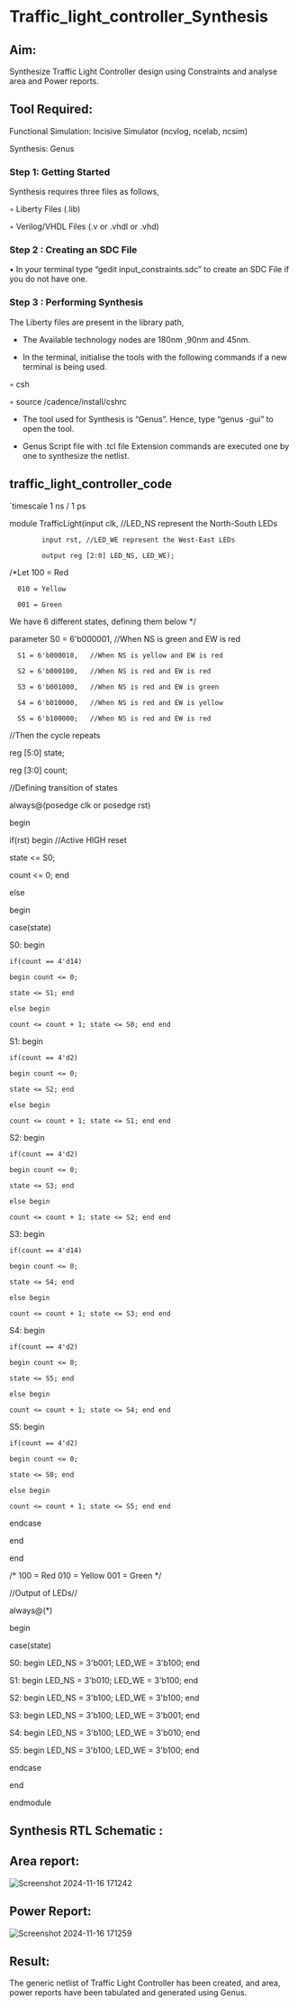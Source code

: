 # Traffic_light_controller_Synthesis

## Aim:

Synthesize Traffic Light Controller design using Constraints and analyse area and Power reports.

## Tool Required:

Functional Simulation: Incisive Simulator (ncvlog, ncelab, ncsim)

Synthesis: Genus


### Step 1: Getting Started

Synthesis requires three files as follows,

◦ Liberty Files (.lib)

◦ Verilog/VHDL Files (.v or .vhdl or .vhd)

### Step 2 : Creating an SDC File

•	In your terminal type “gedit input_constraints.sdc” to create an SDC File if you do not have one.

### Step 3 : Performing Synthesis

The Liberty files are present in the library path,

* The Available technology nodes are 180nm ,90nm and 45nm.

* In the terminal, initialise the tools with the following commands if a new terminal is being used.

◦ csh

◦ source /cadence/install/cshrc

* The tool used for Synthesis is “Genus”. Hence, type “genus -gui” to open the tool.

* Genus Script file with .tcl file Extension commands are executed one by one to synthesize the netlist.

## traffic_light_controller_code

`timescale 1 ns / 1 ps

module TrafficLight(input clk, //LED_NS represent the North-South LEDs

		    input rst, //LED_WE represent the West-East LEDs

		    output reg [2:0] LED_NS, LED_WE);

/*Let 100 = Red

      010 = Yellow

      001 = Green 

We have 6 different states, defining them below */

parameter S0 = 6'b000001,   //When NS is green and EW is red

	  S1 = 6'b000010,   //When NS is yellow and EW is red

	  S2 = 6'b000100,   //When NS is red and EW is red

	  S3 = 6'b001000,   //When NS is red and EW is green

	  S4 = 6'b010000,   //When NS is red and EW is yellow

	  S5 = 6'b100000;   //When NS is red and EW is red

//Then the cycle repeats

reg [5:0] state;

reg [3:0] count;

//Defining transition of states

always@(posedge clk or posedge rst)

begin

if(rst) begin    //Active HIGH reset

state <= S0;

count <= 0; end

else 

begin

case(state)

S0: begin 

	if(count == 4'd14)

	begin count <= 0;

	state <= S1; end

	else begin 

	count <= count + 1; state <= S0; end end

S1: begin 

	if(count == 4'd2)

	begin count <= 0;

	state <= S2; end

	else begin 

	count <= count + 1; state <= S1; end end

S2: begin 

	if(count == 4'd2)

	begin count <= 0;

	state <= S3; end

	else begin 

	count <= count + 1; state <= S2; end end

S3: begin 

	if(count == 4'd14)

	begin count <= 0;

	state <= S4; end

	else begin 

	count <= count + 1; state <= S3; end end

S4: begin 

	if(count == 4'd2)

	begin count <= 0;

	state <= S5; end

	else begin 

	count <= count + 1; state <= S4; end end

S5: begin 

	if(count == 4'd2)

	begin count <= 0;

	state <= S0; end

	else begin 

	count <= count + 1; state <= S5; end end

endcase

end

end

/*    100 = Red
      010 = Yellow
      001 = Green     */

//Output of LEDs//

always@(*)

begin

case(state) 

S0: begin LED_NS = 3'b001;  LED_WE = 3'b100; end

S1: begin LED_NS = 3'b010;  LED_WE = 3'b100; end

S2: begin LED_NS = 3'b100;  LED_WE = 3'b100; end

S3: begin LED_NS = 3'b100;  LED_WE = 3'b001; end

S4: begin LED_NS = 3'b100;  LED_WE = 3'b010; end

S5: begin LED_NS = 3'b100;  LED_WE = 3'b100; end

endcase

end

endmodule



## Synthesis RTL Schematic :

## Area report:
![Screenshot 2024-11-16 171242](https://github.com/user-attachments/assets/5a7db9a5-2e92-4c12-bc13-d7cee5599899)

## Power Report:
![Screenshot 2024-11-16 171259](https://github.com/user-attachments/assets/4108e60e-8953-494c-8913-dbc2f74f17e6)

## Result:

The generic netlist of Traffic Light Controller has been created, and area, power reports have been tabulated and generated using Genus.
